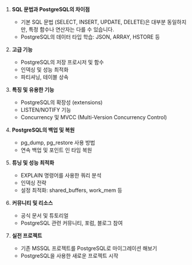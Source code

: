 1. **SQL 문법과 PostgreSQL의 차이점**
    - 기본 SQL 문법 (SELECT, INSERT, UPDATE, DELETE)은 대부분 동일하지만, 특정 함수나 연산자는 다를 수 있습니다.
    - PostgreSQL의 데이터 타입 학습: JSON, ARRAY, HSTORE 등
2. **고급 기능**
    - PostgreSQL의 저장 프로시저 및 함수
    - 인덱싱 및 성능 최적화
    - 파티셔닝, 테이블 상속
3. **특징 및 유용한 기능**
    - PostgreSQL의 확장성 (extensions)
    - LISTEN/NOTIFY 기능
    - Concurrency 및 MVCC (Multi-Version Concurrency Control)
4. **PostgreSQL의 백업 및 복원**
    - pg_dump, pg_restore 사용 방법
    - 연속 백업 및 포인트 인 타임 복원
5. **튜닝 및 성능 최적화**
    - EXPLAIN 명령어를 사용한 쿼리 분석
    - 인덱싱 전략
    - 설정 최적화: shared_buffers, work_mem 등
6. **커뮤니티 및 리소스**
    - 공식 문서 및 튜토리얼
    - PostgreSQL 관련 커뮤니티, 포럼, 블로그 참여
7. **실전 프로젝트**
    
    - 기존 MSSQL 프로젝트를 PostgreSQL로 마이그레이션 해보기
    - PostgreSQL을 사용한 새로운 프로젝트 시작